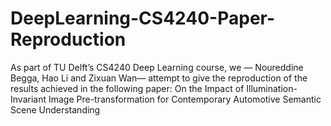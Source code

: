 # DeepLearning-CS4240-Paper-Reproduction
As part of TU Delft’s CS4240 Deep Learning course, we — Noureddine Begga, Hao Li and Zixuan Wan— attempt to give the reproduction of the results achieved in the following paper: On the Impact of Illumination-Invariant Image Pre-transformation for Contemporary Automotive Semantic Scene Understanding
